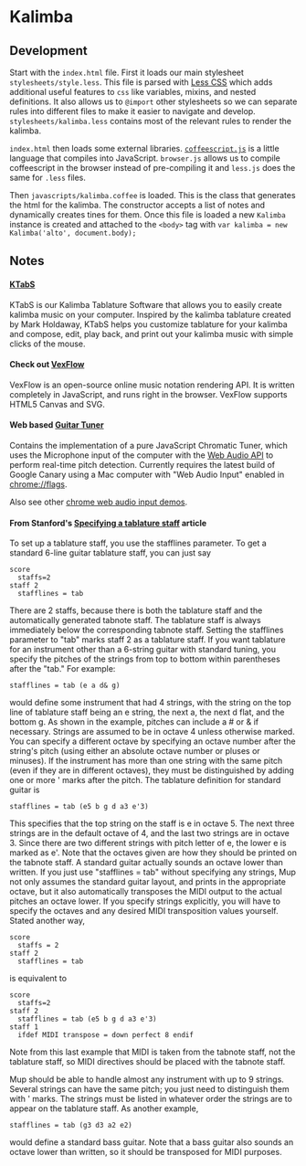 # Kalimba

## Development

Start with the `index.html` file. First it loads our main stylesheet `stylesheets/style.less`. This file is parsed with [Less CSS](http://lesscss.org/) which adds additional useful features to `css` like variables, mixins, and nested definitions. It also allows us to `@import` other stylesheets so we can separate rules into different files to make it easier to navigate and develop. `stylesheets/kalimba.less` contains most of the relevant rules to render the kalimba.

`index.html` then loads some external libraries. [`coffeescript.js`](http://coffeescript.org/) is a little language that compiles into JavaScript. `browser.js` allows us to compile coffeescript in the browser instead of pre-compiling it and `less.js` does the same for `.less` files.

Then `javascripts/kalimba.coffee` is loaded. This is the class that generates the html for the kalimba. The constructor accepts a list of notes and dynamically creates tines for them. Once this file is loaded a new `Kalimba` instance is created and attached to the `<body>` tag with `var kalimba = new Kalimba('alto', document.body);`

## Notes

#### [KTabS](http://ktabs.theirhouse.org/ktabsMain.php)

KTabS is our Kalimba Tablature Software that allows you to easily create kalimba music on your computer. Inspired by the kalimba tablature created by Mark Holdaway, KTabS helps you customize tablature for your kalimba and compose, edit, play back, and print out your kalimba music with simple clicks of the mouse.

#### Check out [VexFlow](http://www.vexflow.com/)

VexFlow is an open-source online music notation rendering API. It is written completely in JavaScript, and runs right in the browser. VexFlow supports HTML5 Canvas and SVG.

#### Web based [Guitar Tuner](http://phenomnomnominal.github.io/docs/tuner.html)

Contains the implementation of a pure JavaScript Chromatic Tuner, which uses the Microphone input of the computer with the [Web Audio API](https://dvcs.w3.org/hg/audio/raw-file/tip/webaudio/specification.html) to perform real-time pitch detection. Currently requires the latest build of Google Canary using a Mac computer with "Web Audio Input" enabled in [chrome://flags](chrome://flags).

Also see other [chrome web audio input demos](http://chromium.googlecode.com/svn/trunk/samples/audio/samples.html).

#### From Stanford's [Specifying a tablature staff](http://www.slac.stanford.edu/grp/eg/minos/dist/dist_aux4/overflowfromgmieg/Mup/uguide/tabstaff.html) article

To set up a tablature staff, you use the stafflines parameter. To get a standard 6-line guitar tablature staff, you can just say 

    score
      staffs=2
    staff 2
      stafflines = tab

There are 2 staffs, because there is both the tablature staff and the automatically generated tabnote staff. The tablature staff is always immediately below the corresponding tabnote staff. Setting the stafflines parameter to "tab" marks staff 2 as a tablature staff.
If you want tablature for an instrument other than a 6-string guitar with standard tuning, you specify the pitches of the strings from top to bottom within parentheses after the "tab." For example: 

    stafflines = tab (e a d& g)

would define some instrument that had 4 strings, with the string on the top line of tablature staff being an e string, the next a, the next d flat, and the bottom g. As shown in the example, pitches can include a # or & if necessary. Strings are assumed to be in octave 4 unless otherwise marked. You can specify a different octave by specifying an octave number after the string's pitch (using either an absolute octave number or pluses or minuses). If the instrument has more than one string with the same pitch (even if they are in different octaves), they must be distinguished by adding one or more ' marks after the pitch. The tablature definition for standard guitar is 

    stafflines = tab (e5 b g d a3 e'3)

This specifies that the top string on the staff is e in octave 5. The next three strings are in the default octave of 4, and the last two strings are in octave 3. Since there are two different strings with pitch letter of e, the lower e is marked as e'. Note that the octaves given are how they should be printed on the tabnote staff. A standard guitar actually sounds an octave lower than written. If you just use "stafflines = tab" without specifying any strings, Mup not only assumes the standard guitar layout, and prints in the appropriate octave, but it also automatically transposes the MIDI output to the actual pitches an octave lower. If you specify strings explicitly, you will have to specify the octaves and any desired MIDI transposition values yourself. Stated another way,

    score
      staffs = 2
    staff 2
      stafflines = tab

is equivalent to 

    score
      staffs=2
    staff 2
      stafflines = tab (e5 b g d a3 e'3)
    staff 1
      ifdef MIDI transpose = down perfect 8 endif

Note from this last example that MIDI is taken from the tabnote staff, not the tablature staff, so MIDI directives should be placed with the tabnote staff.

Mup should be able to handle almost any instrument with up to 9 strings. Several strings can have the same pitch; you just need to distinguish them with ' marks. The strings must be listed in whatever order the strings are to appear on the tablature staff. As another example, 

    stafflines = tab (g3 d3 a2 e2)

would define a standard bass guitar. Note that a bass guitar also sounds an octave lower than written, so it should be transposed for MIDI purposes.